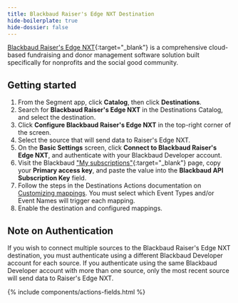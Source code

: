 ```yaml
---
title: Blackbaud Raiser's Edge NXT Destination
hide-boilerplate: true
hide-dossier: false
---
```


[Blackbaud Raiser's Edge NXT](https://www.blackbaud.com/products/blackbaud-raisers-edge-nxt){:target="_blank"}
is a comprehensive cloud-based fundraising and donor management software solution built specifically
for nonprofits and the social good community.

## Getting started

1. From the Segment app, click **Catalog**, then click **Destinations**.
2. Search for **Blackbaud Raiser's Edge NXT** in the Destinations Catalog, and select the destination.
3. Click **Configure Blackbaud Raiser's Edge NXT** in the top-right corner of the screen.
4. Select the source that will send data to Raiser's Edge NXT.
5. On the **Basic Settings** screen, click **Connect to Blackbaud Raiser's Edge NXT**, and authenticate with
your Blackbaud Developer account.
6. Visit the Blackbaud ["My subscriptions"](https://developer.blackbaud.com/subscriptions/){:target="_blank"}
page, copy your **Primary access key**, and paste the value into the **Blackbaud API Subscription Key** field.
7. Follow the steps in the Destinations Actions documentation on
[Customizing mappings](/docs/connections/destinations/actions/#customizing-mappings). You must select which
Event Types and/or Event Names will trigger each mapping.
8. Enable the destination and configured mappings.

## Note on Authentication

If you wish to connect multiple sources to the Blackbaud Raiser's Edge NXT destination, you must
authenticate using a different Blackbaud Developer account for each source. If you authenticate using the
same Blackbaud Developer account with more than one source, only the most recent source will send data to
Raiser's Edge NXT.

{% include components/actions-fields.html %}
